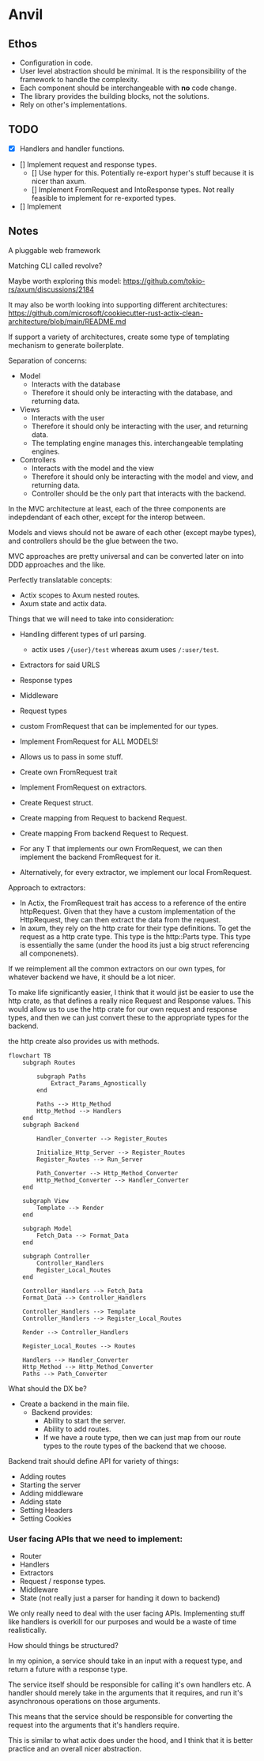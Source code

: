# Anvil 


## Ethos

- Configuration in code.
- User level abstraction should be minimal. It is the responsibility of the framework to handle the complexity.
- Each component should be interchangeable with __no__ code change.
- The library provides the building blocks, not the solutions.
- Rely on other's implementations.


## TODO

- [x] Handlers and handler functions.
- [] Implement request and response types.
  - [] Use hyper for this. Potentially re-export hyper's stuff because it is nicer than axum.
  - [] Implement FromRequest and IntoResponse types. Not really feasible to implement for re-exported types.
- [] Implement 

## Notes

A pluggable web framework

Matching CLI called revolve?

Maybe worth exploring this model: https://github.com/tokio-rs/axum/discussions/2184


It may also be worth looking into supporting different architectures: https://github.com/microsoft/cookiecutter-rust-actix-clean-architecture/blob/main/README.md

If support a variety of architectures, create some type of templating mechanism to generate boilerplate.

Separation of concerns:

- Model
  - Interacts with the database
  - Therefore it should only be interacting with the database, and returning data.
- Views
  - Interacts with the user
  - Therefore it should only be interacting with the user, and returning data.
  - The templating engine manages this. interchangeable templating engines.
- Controllers
  - Interacts with the model and the view
  - Therefore it should only be interacting with the model and view, and returning data.
  - Controller should be the only part that interacts with the backend.


In the MVC architecture at least, each of the three components are indepdendant of each other, except for the interop between.

Models and views should not be aware of each other (except maybe types), and controllers should be the glue between the two.


MVC approaches are pretty universal and can be converted later on into DDD approaches and the like. 


Perfectly translatable concepts:
- Actix scopes to Axum nested routes.
- Axum state and actix data.


Things that we will need to take into consideration:
- Handling different types of url parsing.
  - actix uses `/{user}/test` whereas axum uses `/:user/test`.
- Extractors for said URLS 
- Response types
- Middleware
- Request types
- custom FromRequest that can be implemented for our types.
- Implement FromRequest for ALL MODELS!
- Allows us to pass in some stuff.


- Create own FromRequest trait
- Implement FromRequest on extractors.
- Create Request struct.
- Create mapping from Request to backend Request.
- Create mapping From backend Request to Request.
- For any T that implements our own FromRequest, we can then implement the backend FromRequest for it.
- Alternatively, for every extractor, we implement our local FromRequest.



Approach to extractors:
- In Actix, the FromRequest trait has access to a reference of the entire httpRequest. Given that they have a custom implementation of the HttpRequest, they can then extract the data from the request.
- In axum, they rely on the http crate for their type definitions. To get the request as a http crate type. This type is the http::Parts type. This type is essentially the same (under the hood its just a big struct referencing all componenets).

If we reimplement all the common extractors on our own types, for whatever backend we have, it should be a lot nicer.

To make life significantly easier, I think that it would jist be easier to use the http crate, as that defines a really nice Request and Response values. This would allow us to use the http crate for our own request and response types, and then we can just convert these to the appropriate types for the backend.

the http create also provides us with methods.


```mermaid
flowchart TB
    subgraph Routes

        subgraph Paths
            Extract_Params_Agnostically
        end

        Paths --> Http_Method
        Http_Method --> Handlers
    end
    subgraph Backend

        Handler_Converter --> Register_Routes
        
        Initialize_Http_Server --> Register_Routes
        Register_Routes --> Run_Server

        Path_Converter --> Http_Method_Converter
        Http_Method_Converter --> Handler_Converter
    end

    subgraph View
        Template --> Render
    end

    subgraph Model
        Fetch_Data --> Format_Data
    end

    subgraph Controller
        Controller_Handlers
        Register_Local_Routes
    end

    Controller_Handlers --> Fetch_Data
    Format_Data --> Controller_Handlers

    Controller_Handlers --> Template
    Controller_Handlers --> Register_Local_Routes

    Render --> Controller_Handlers

    Register_Local_Routes --> Routes

    Handlers --> Handler_Converter
    Http_Method --> Http_Method_Converter
    Paths --> Path_Converter

```

What should the DX be?
- Create a backend in the main file.
  - Backend provides:
    - Ability to start the server.
    - Ability to add routes.
    - If we have a route type, then we can just map from our route types to the route types of the backend that we choose.



Backend trait should define API for variety of things:
  - Adding routes
  - Starting the server
  - Adding middleware
  - Adding state
  - Setting Headers
  - Setting Cookies




### User facing APIs that we need to implement:

- Router
- Handlers
- Extractors
- Request / response types.
- Middleware
- State (not really just a parser for handing it down to backend)

We only really need to deal with the user facing APIs. Implementing stuff like handlers is overkill for our purposes and would be a waste of time realistically.

How should things be structured?

In my opinion, a service should take in an input with a request type, and return a future with a
response type.

The service itself should be responsible for calling it's own handlers etc.
A handler should merely take in the arguments that it requires, and run it's asynchronous
operations on those arguments.

This means that the service should be responsible for converting the request into the arguments
that it's handlers require.

This is similar to what actix does under the hood, and I think that it is better practice and an
overall nicer abstraction.
